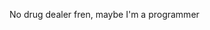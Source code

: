 <div class='backround'>
    <p class='backround-txt'>No drug dealer fren, maybe I'm a programmer</p>
</div>

